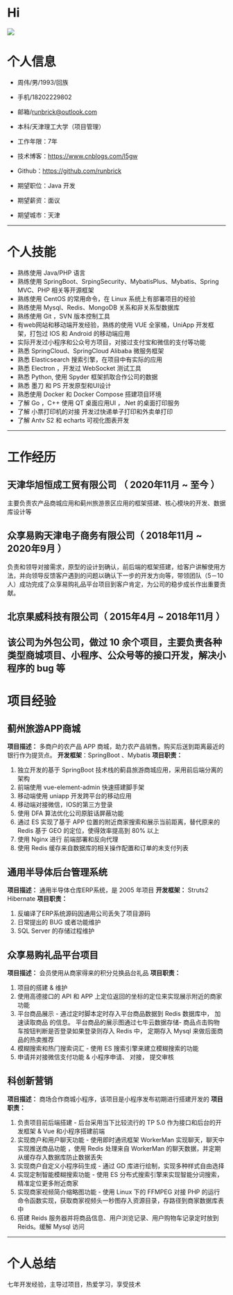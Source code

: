 # Hi 
![](https://github-readme-stats.vercel.app/api?username=geekfeier&theme=lignt)
 

# 个人信息

 - 周伟/男/1993/回族
 - 手机/18202229802
 - 邮箱/runbrick@outlook.com
 - 本科/天津理工大学（项目管理）
 - 工作年限：7年 
 - 技术博客：https://www.cnblogs.com/l5gw
 - Github：https://github.com/runbrick

 - 期望职位：Java 开发
 - 期望薪资：面议
 - 期望城市：天津
---      
# 个人技能
 
 - 熟练使用 Java/PHP 语言 
- 熟练使用 SpringBoot、SrpingSecurity、MybatisPlus、Mybatis、Spring MVC、PHP 相关等开源框架
- 熟练使用 CentOS 的常用命令，在 Linux 系统上有部署项目的经验
- 熟练使用 Mysql、Redis、MongoDB 关系和非关系型数据库
- 熟练使用 Git ，SVN 版本控制工具
- 有web网站和移动端开发经验，熟练的使用 VUE 全家桶，UniApp 开发框架，打包过 IOS 和 Android 的移动端应用
- 实际开发过小程序和公众号方项目，对接过支付宝和微信的支付等功能
- 熟悉 SpringCloud、SpringCloud Alibaba 微服务框架
- 熟悉 Elasticsearch 搜索引擎，在项目中有实际的应用
- 熟悉 Electron ，开发过 WebSocket 测试工具
- 熟悉 Python, 使用 Spyder 框架抓取合作公司的数据
- 熟悉 墨刀 和 PS 开发原型和UI设计
- 熟悉使用 Docker 和 Docker Compose 搭建项目环境 
- 了解 Go ，C++ 使用 QT 桌面应用UI ，.Net 的桌面打印服务
- 了解 小票打印机的对接 开发过快递单子打印和外卖单打印
- 了解 Antv S2 和 echarts 可视化图表开发
---      


# 工作经历 

## 天津华旭恒成工贸有限公司  （ 2020年11月 ~ 至今 ）

主要负责农产品商城应用和蓟州旅游景区应用的框架搭建、核心模块的开发、数据库设计等


## 众享易购天津电子商务有限公司（ 2018年11月 ~ 2020年9月 ）
负责和领导对接需求，原型的设计到确认，前后端的框架搭建，给客户讲解使用方法，并向领导反馈客户遇到的问题以确认下一步的开发方向等，带领团队（5－10人）成功完成了众享易购礼品平台项目到客户肯定，为公司的稳步成长作出重要贡献。


## 北京果威科技有限公司（ 2015年4月 ~ 2018年11月 ）

该公司为外包公司，做过 10 余个项目，主要负责各种类型商城项目、小程序、公众号等的接口开发，解决小程序的 bug 等
 ---      
 
  # 项目经验
  
  ## 蓟州旅游APP商城
 **项目描述：** 多商户的农产品 APP 商城，助力农产品销售。购买后送到距离最近的银行作为提货点。
**开发框架**：SpringBoot 、Mybatis
**项目职责：**
1. 独立开发的基于 SpringBoot 技术栈的蓟县旅游商城应用，采用前后端分离的架构
2. 前端使用 vue-element-admin 快速搭建脚手架
3. 移动端使用 uniapp 开发跨平台的移动应用
4. 移动端对接微信，IOS的第三方登录
5. 使用 DFA 算法优化公司原脏话屏蔽功能
6. 通过 ES 实现了基于 APP 位置的附近商家搜索和展示当前距离，替代原来的 Redis 基于 GEO 的定位，使得效率提高到 80% 以上 
7. 使用 Nginx 进行 前端部署和反向代理
8. 使用 Redis 缓存来自数据库的相关操作配置和订单的未支付列表


## 通用半导体后台管理系统
**项目描述：** 通用半导体仓库ERP系统，是 2005 年项目
**开发框架：** Struts2 Hibernate 
**项目职责：**
1. 反编译了ERP系统源码因通用公司丢失了项目源码
2. 日常提出的 BUG 或者功能维护
3. SQL Server 的存储过程维护


## 众享易购礼品平台项目
**项目描述：** 会员使用从商家得来的积分兑换品台礼品
**项目职责：**
1. 项⽬的搭建 & 维护
2. 使⽤⾼德接口的 API 和 APP 上定位返回的坐标的定位来实现展⽰附近的商家功能
3. 平台商品展⽰ - 通过定时脚本定时存⼊平台商品数据到 Redis 数据库中， 加速读取商品 的信息。 平台商品的展⽰图通过七⽜云数据存储- 商品点击购物⻋按钮判断是否登录如果登录则存⼊ Redis 中， 定期存⼊ Mysql 来做后⾯商品的热卖推荐
4. 模糊搜索和热⻔搜索词汇 - 使⽤ ES 搜索引擎来建⽴模糊搜索的功能
5. 申请并对接微信⽀付功能 & 小程序申请、 对接， 提交审核
  
  
## 科创新营销
**项目描述：** 商场合作商城小程序，该项目是小程序发布初期进行搭建开发的
**项目职责：**
1. 负责项⽬前后端搭建 - 后台采⽤当下⽐较流⾏的 TP 5.0 作为接口和后台的开发框架 & Vue 和小程序搭建前端
2. 实现商户和⽤户聊天功能 - 使⽤即时通讯框架 WorkerMan 实现聊天，聊天中实现推送商品功能 ，使⽤ Redis 处理来⾃ WorkerMan 的聊天数据，并定期从缓存存⼊数据库防⽌数据丢失
3. 实现商户⾃定义小程序码⽣成 - 通过 GD 库进⾏绘制，实现多种样式⾃由选择
4. 实现定制智能模糊搜索功能 - 使⽤ ES 分布式搜索引擎来实现智能分词搜索， 精准定位更多附近商家
5. 实现商家视频简介缩略图功能 - 使⽤ Linux 下的 FFMPEG 对接 PHP 的运⾏命令函数实现，获取商家视频头⼀秒图存⼊资源⽬录，存路径到商家数据库表中 
6. 搭建 Reids 服务器并将商品信息、⽤户浏览记录、⽤户购物⻋记录定时放到 Reids。缓解 Mysql 访问
---      

# 个人总结
七年开发经验，主导过项目，热爱学习，享受技术
      
